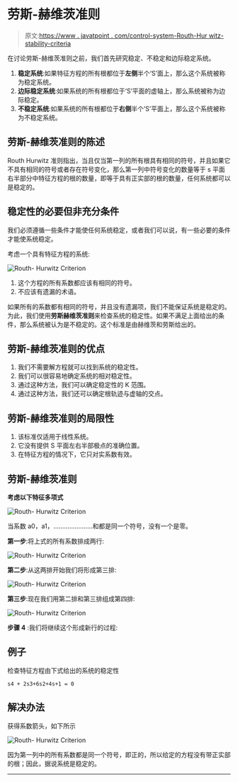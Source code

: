 # 劳斯-赫维茨准则

> 原文:[https://www . javatpoint . com/control-system-Routh-Hur witz-stability-criteria](https://www.javatpoint.com/control-system-routh-hurwitz-stability-criterion)

在讨论劳斯-赫维茨准则之前，我们首先研究稳定、不稳定和边际稳定系统。

1.  **稳定系统**:如果特征方程的所有根都位于**左侧**半个‘S’面上，那么这个系统被称为稳定系统。
2.  **边际稳定系统**:如果系统的所有根都位于‘S’平面的虚轴上，那么系统被称为边际稳定。
3.  **不稳定系统**:如果系统的所有根都位于**右侧**半个‘S’平面上，那么这个系统被称为不稳定系统。

## 劳斯-赫维茨准则的陈述

Routh Hurwitz 准则指出，当且仅当第一列的所有根具有相同的符号，并且如果它不具有相同的符号或者存在符号变化，那么第一列中符号变化的数量等于 s 平面右半部分中特征方程的根的数量，即等于具有正实部的根的数量，任何系统都可以是稳定的。

## 稳定性的必要但非充分条件

我们必须遵循一些条件才能使任何系统稳定，或者我们可以说，有一些必要的条件才能使系统稳定。

考虑一个具有特征方程的系统:

![Routh- Hurwitz Criterion](../Images/a0872bf7445bff8b43eacb6e2d5f74c2.png)

1.  这个方程的所有系数都应该有相同的符号。
2.  不应该有遗漏的术语。

如果所有的系数都有相同的符号，并且没有遗漏项，我们不能保证系统是稳定的。为此，我们使用**劳斯赫维茨准则**来检查系统的稳定性。如果不满足上面给出的条件，那么系统被认为是不稳定的。这个标准是由赫维茨和劳斯给出的。

## 劳斯-赫维茨准则的优点

1.  我们不需要解方程就可以找到系统的稳定性。
2.  我们可以很容易地确定系统的相对稳定性。
3.  通过这种方法，我们可以确定稳定性的 K 范围。
4.  通过这种方法，我们还可以确定根轨迹与虚轴的交点。

## 劳斯-赫维茨准则的局限性

1.  该标准仅适用于线性系统。
2.  它没有提供 S 平面左右半部极点的准确位置。
3.  在特征方程的情况下，它只对实系数有效。

## 劳斯-赫维茨准则

**考虑以下特征多项式**

![Routh- Hurwitz Criterion](../Images/55c93ab021bd6d6c9d45f0b6ea0a7137.png)

当系数 a0，a1，......................和都是同一个符号，没有一个是零。

**第一步**:将上式的所有系数排成两行:

![Routh- Hurwitz Criterion](../Images/75b49961dea497a59a8c6fc43d9c35bd.png)

**第二步**:从这两排开始我们将形成第三排:

![Routh- Hurwitz Criterion](../Images/0d135381fc8ebd36a96b9ba5300f0e9a.png)

**第三步**:现在我们用第二排和第三排组成第四排:

![Routh- Hurwitz Criterion](../Images/973e791ce2f942ba4046f43e5828da53.png)

**步骤 4** :我们将继续这个形成新行的过程:

## 例子

检查特征方程由下式给出的系统的稳定性

```
s4 + 2s3+6s2+4s+1 = 0

```

## 解决办法

获得系数箭头，如下所示

![Routh- Hurwitz Criterion](../Images/e236757ec9b67cf0c96a523f6ee6d051.png)

因为第一列中的所有系数都是同一个符号，即正的，所以给定的方程没有带正实部的根；因此，据说系统是稳定的。

* * *